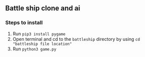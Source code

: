 ## Battle ship clone and ai

### Steps to install
1. Run `pip3 install pygame`
2. Open terminal and cd to the `battleship` directory by using `cd "battleship file location"`
3. Run `python3 game.py`  